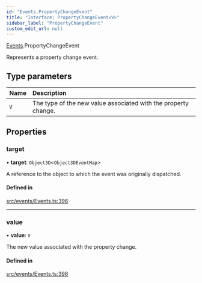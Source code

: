 ```yaml
---
id: "Events.PropertyChangeEvent"
title: "Interface: PropertyChangeEvent<V>"
sidebar_label: "PropertyChangeEvent"
custom_edit_url: null
---
```


[Events](../namespaces/Events.md).PropertyChangeEvent

Represents a property change event.

## Type parameters

| Name | Description |
| :------ | :------ |
| `V` | The type of the new value associated with the property change. |

## Properties

### target

• **target**: `Object3D`\<`Object3DEventMap`\>

A reference to the object to which the event was originally dispatched.

#### Defined in

[src/events/Events.ts:396](https://github.com/agargaro/three.ez/blob/c98e2000aba94763fdfaf44f220a0d54ccd99dd1/src/events/Events.ts#L396)

___

### value

• **value**: `V`

The new value associated with the property change.

#### Defined in

[src/events/Events.ts:398](https://github.com/agargaro/three.ez/blob/c98e2000aba94763fdfaf44f220a0d54ccd99dd1/src/events/Events.ts#L398)
